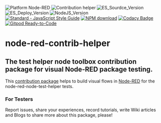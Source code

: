 ![Platform Node-RED](http://b.repl.ca/v1/Platform-Node--RED-red.png)
![Contribution helper](http://b.repl.ca/v1/Contribution-helper-orange.png)
![ES_Sourdce_Version](http://b.repl.ca/v1/JS_Source-ES2019-yellow.png)
![ES_Deploy_Version](http://b.repl.ca/v1/JS_Deploy-ES2015-yellow.png)
![NodeJS_Version](http://b.repl.ca/v1/NodeJS-LTS-green.png)
[![Standard - JavaScript Style Guide](https://img.shields.io/badge/code%20style-standard-brightgreen.svg)](http://standardjs.com/)
[![NPM download](https://img.shields.io/npm/dm/node-red-contrib-helper.svg)](https://npm-stat.com/charts.html?package=node-red-contrib-helper)
[![Codacy Badge](https://api.codacy.com/project/badge/Grade/6cbeb40ab5604b3ab99e6badc9469e8a)](https://www.codacy.com/gh/BiancoRoyal/node-red-contrib-helper?utm_source=github.com&amp;utm_medium=referral&amp;utm_content=BiancoRoyal/node-red-contrib-helper&amp;utm_campaign=Badge_Grade)
[![Gitpod Ready-to-Code](https://img.shields.io/badge/Gitpod-ready--to--code-blue?logo=gitpod)](https://gitpod.io/#https://github.com/BiancoRoyal/node-red-contrib-helper)

# node-red-contrib-helper

## The test helper node toolbox contribution package for visual Node-RED package testing.

This [contribution package][3] helps to build visual flows in [Node-RED][1] for the node-red-node-test-helper tests.

### For Testers

Report issues, share your experiences, record tutorials,
write Wiki articles and Blogs to share more about this package, please!


[1]:https://nodered.org
[2]:https://github.com/biancode
[3]:https://bianco-royal.space/supporter/
[4]:https://github.com/BiancoRoyal/node-red-contrib-helper
